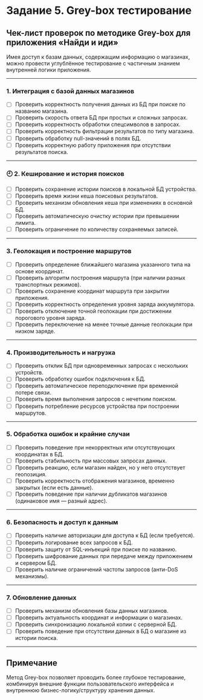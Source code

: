 # Задание 5. Grey-box тестирование

## Чек-лист проверок по методике Grey-box для приложения «Найди и иди»

Имея доступ к базам данных, содержащим информацию о магазинах, можно провести углублённое тестирование с частичным знанием внутренней логики приложения.

---

###  1. Интеграция с базой данных магазинов

- [ ] Проверить корректность получения данных из БД при поиске по названию магазина.
- [ ] Проверить скорость ответа БД при простых и сложных запросах.
- [ ] Проверить корректность обработки спецсимволов в запросах.
- [ ] Проверить корректность фильтрации результатов по типу магазина.
- [ ] Проверить обработку null-значений в полях БД.
- [ ] Проверить корректную работу приложения при отсутствии результатов поиска.

---

### 🕘 2. Кеширование и история поисков

- [ ] Проверить сохранение истории поисков в локальной БД устройства.
- [ ] Проверить время жизни кеша поисковых результатов.
- [ ] Проверить механизм обновления кеша при изменениях в основной БД.
- [ ] Проверить автоматическую очистку истории при превышении лимита.
- [ ] Проверить ограничение по количеству сохраняемых записей.

---

###  3. Геолокация и построение маршрутов

- [ ] Проверить определение ближайшего магазина указанного типа на основе координат.
- [ ] Проверить алгоритм построения маршрута (при наличии разных транспортных режимов).
- [ ] Проверить сохранение координат маршрута при закрытии приложения.
- [ ] Проверить корректность определения уровня заряда аккумулятора.
- [ ] Проверить отключение точной геолокации при достижении порогового уровня заряда.
- [ ] Проверить переключение на менее точные данные геолокации при низком заряде.

---

###  4. Производительность и нагрузка

- [ ] Проверить отклик БД при одновременных запросах с нескольких устройств.
- [ ] Проверить обработку ошибок подключения к БД.
- [ ] Проверить автоматическое переподключение при временной потере связи.
- [ ] Проверить время выполнения запросов с нечетким поиском.
- [ ] Проверить потребление ресурсов устройства при построении маршрутов.

---

###  5. Обработка ошибок и крайние случаи

- [ ] Проверить поведение при некорректных или отсутствующих координатах в БД.
- [ ] Проверить стабильность при массовых запросах данных.
- [ ] Проверить реакцию, если магазин найден, но у него отсутствует геопозиция.
- [ ] Проверить корректность отображения магазинов, временно закрытых (если есть данные).
- [ ] Проверить поведение при наличии дубликатов магазинов (одинаковое имя — разный адрес).

---

###  6. Безопасность и доступ к данным

- [ ] Проверить наличие авторизации для доступа к БД (если требуется).
- [ ] Проверить логирование всех запросов к БД.
- [ ] Проверить защиту от SQL-инъекций при поиске по названию.
- [ ] Проверить шифрование данных при передаче между приложением и сервером БД.
- [ ] Проверить наличие ограничений частоты запросов (анти-DoS механизмы).

---

###  7. Обновление данных

- [ ] Проверить механизм обновления базы данных магазинов.
- [ ] Проверить актуальность координат и информации о магазинах.
- [ ] Проверить синхронизацию локальной копии с серверной БД.
- [ ] Проверить поведение при отсутствии данных в БД о магазине из истории поиска.

---

## Примечание

Метод Grey-box позволяет проводить более глубокое тестирование, комбинируя внешние функции пользовательского интерфейса и внутреннюю бизнес-логику/структуру хранения данных.
